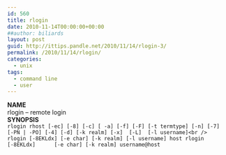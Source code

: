 ```yaml
---
id: 560
title: rlogin
date: 2010-11-14T00:00:00+00:00
##author: biliards
layout: post
guid: http://ittips.pandle.net/2010/11/14/rlogin-3/
permalink: /2010/11/14/rlogin/
categories:
  - unix
tags:
  - command line
  - user
---
```

**NAME**  
rlogin &#8211; remote login  
**SYNOPSIS**  
`rlogin rhost [-ec] [-8] [-c] [ -a] [-f] [-F] [-t termtype] [-n] [-7] [-PN | -PO] [-4] [-d] [-k realm] [-x]  [-L]  [-l username]<br />
rlogin [-8EKLdx] [-e char] [-k realm] [-l username] host rlogin [-8EKLdx]      [-e char] [-k realm] username@host` 

